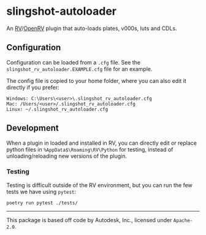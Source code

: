 # slingshot-autoloader

An [RV](https://help.autodesk.com/view/SGSUB/ENU/?guid=SG_RV_rv_osrv_html)/[OpenRV](https://github.com/AcademySoftwareFoundation/OpenRV) plugin that auto-loads plates, v000s, luts and CDLs.

## Configuration
Configuration can be loaded from a `.cfg` file. See the `slingshot_rv_autoloader.EXAMPLE.cfg` file for an example.

The config file is copied to your home folder, where you can also edit it directly if you prefer:

```
Windows: C:\Users\<user>\.slingshot_rv_autoloader.cfg
Mac: /Users/<user>/.slingshot_rv_autoloader.cfg
Linux: ~/.slingshot_rv_autoloader.cfg
```

## Development

When a plugin in loaded and installed in RV, you can directly edit or replace python files in `%AppData$\Roaming\RV\Python` for testing, instead of unloading/reloading new versions of the plugin.

### Testing
Testing is difficult outside of the RV environment, but you can run the few tests we have using `pytest`:

```shell
poetry run pytest ./tests/
```

---

This package is based off code by Autodesk, Inc., licensed under `Apache-2.0`.
